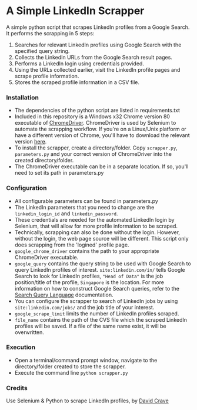 # A Simple LinkedIn Scrapper
A simple python script that scrapes LinkedIn profiles from a Google Search.
It performs the scrapping in 5 steps:
1. Searches for relevant LinkedIn profiles using Google Search with the specified query string.
2. Collects the LinkedIn URLs from the Google Search result pages.
3. Performs a LinkedIn login using credentials provided.
4. Using the URLs collected earlier, visit the LinkedIn profile pages and scrape profile information.
5. Stores the scraped profile information in a CSV file.

### Installation

- The dependencies of the python script are listed in requirements.txt
- Included in this repository is a Windows x32 Chrome version 80 executable of 
[ChromeDriver](https://chromedriver.chromium.org/home). ChromeDriver is used by Selenium to automate the scrapping 
workflow. If you're on a Linux/Unix platform or have a different version of Chrome, you'll have to download the 
relevant version [here](https://chromedriver.chromium.org/downloads). 
- To install the scrapper, create a directory/folder. Copy `scrapper.py`, `parameters.py` and your correct version of 
ChromeDriver into the created directory/folder.
- The ChromeDriver executable can be in a separate location. If so, you'll need to set its path in parameters.py

### Configuration

- All configurable parameters can be found in parameters.py
- The LinkedIn parameters that you need to change are the `linkedin_login_id` and `linkedin_password`. 
- These credentials are needed for the automated LinkedIn login by Selenium, that will allow for more profile 
information to be scraped.
- Technically, scrapping can also be done without the login.  However, without the login, the web page source will be 
different. This script only does scrapping from the 'logined' profile page.
- `google_chrome_driver` contains the path to your appropriate ChromeDriver executable.
- `google_query` contains the query string to be used with Google Search to query LinkedIn profiles of interest.
`site:linkedin.com/in/` tells Google Search to look for LinkedIn profiles, `"Head of Data"` is the job position/title 
of the profile, `Singapore` is the location. For more information on how to construct Google Search queries, 
refer to the [Search Query Language](https://developers.google.com/issue-tracker/concepts/search-query-language) 
documentation.
- You can configure the scrapper to search of LinkedIn jobs by using `site:linkedin.com/jobs/` and the job title of 
your interest.
- `google_scrape_limit` limits the number of LinkedIn profiles scraped.
- `file_name` contains the path of the CVS file which the scraped LinkedIn profiles will be saved. If a file of the 
same name exist, it will be overwritten.

### Execution

- Open a terminal/command prompt window, navigate to the directory/folder created to store the scrapper.
- Execute the command line ```python scrapper.py```

### Credits

Use Selenium & Python to scrape LinkedIn profiles, by
[David Crave](https://www.linkedin.com/pulse/how-easy-scraping-data-from-linkedin-profiles-david-craven/)


